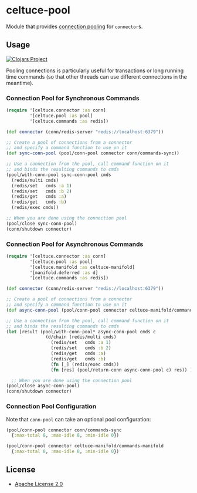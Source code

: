 # celtuce-pool

Module that provides [connection pooling][conn-pool] for `connector`s.

## Usage

[![Clojars Project](https://img.shields.io/clojars/v/celtuce-pool.svg)](https://clojars.org/celtuce-pool)

Pooling connections is particularly useful for transactions or long running time commands
(so that other threads can use different connections in the meantime).

### Connection Pool for Synchronous Commands

```clj
(require '[celtuce.connector :as conn]
         '[celtuce.pool :as pool]
         '[celtuce.commands :as redis])

(def connector (conn/redis-server "redis://localhost:6379"))

;; Create a pool of connections from a connector
;; and specify a command function to use on it
(def sync-conn-pool (pool/conn-pool connector conn/commands-sync))

;; Use a connection from the pool, call command function on it
;; and binds the resulting commands to cmds
(pool/with-conn-pool sync-conn-pool cmds
  (redis/multi cmds)
  (redis/set   cmds :a 1)
  (redis/set   cmds :b 2)
  (redis/get   cmds :a)
  (redis/get   cmds :b)
  (redis/exec cmds))

;; When you are done using the connection pool
(pool/close sync-conn-pool)
(conn/shutdown connector)
```

### Connection Pool for Asynchronous Commands

```clj
(require '[celtuce.connector :as conn]
         '[celtuce.pool :as pool]
         '[celtuce.manifold :as celtuce-manifold]
         '[manifold.deferred :as d]
         '[celtuce.commands :as redis])

(def connector (conn/redis-server "redis://localhost:6379"))

;; Create a pool of connections from a connector
;; and specify a command function to use on it
(def async-conn-pool (pool/conn-pool connector celtuce-manifold/commands-manifold))

;; Use a connection from the pool, call command function on it
;; and binds the resulting commands to cmds
(let [result (pool/with-conn-pool* async-conn-pool cmds c
               (d/chain (redis/multi cmds)
                 (redis/set   cmds :a 1)
                 (redis/set   cmds :b 2)
                 (redis/get   cmds :a)
                 (redis/get   cmds :b)
                 (fn [_] (redis/exec cmds))
                 (fn [res] (pool/return-conn async-conn-pool c) res)) )] (= ["OK" "OK" 1 2] @result))

  ;; When you are done using the connection pool
(pool/close async-conn-pool)
(conn/shutdown connector)
```


### Connection Pool Configuration
Note that `conn-pool` can take an optional pool configuration:

```clj
(pool/conn-pool connector conn/commands-sync
  {:max-total 8, :max-idle 8, :min-idle 0})
```


```clj
(pool/conn-pool connector celtuce-manifold/commands-manifold
  {:max-total 8, :max-idle 8, :min-idle 0})
```

## License

* [Apache License 2.0](http://www.apache.org/licenses/LICENSE-2.0)

[conn-pool]: https://github.com/lettuce-io/lettuce-core/wiki/Connection-Pooling
